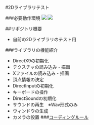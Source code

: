 #2Dライブラリテスト

###必要動作環境
[![](https://img.shields.io/badge/Visual%20Studio%20-2017%20Community-blue.svg)](https://www.visualstudio.com/downloads/#DownloadFamilies_2)
[![](https://img.shields.io/badge/DirectX%20SDK-9.0c%20June%202010-green.svg)](https://www.microsoft.com/en-us/download/details.aspx?id=6812)

##リポジトリ概要
* 自前の2Dライブラリのテスト用

###ライブラリの機能紹介
* DirectX9の初期化
* テクスチャの読み込み・描画
* Xファイルの読み込み・描画
* 頂点情報の決定
* DirectInputの初期化
* キーボードの操作
* DirectSoundの初期化
* サウンドの再生　※Wav形式のみ
* ウィンドウの生成
* カメラの設置
###[コーディングルール](https://github.com/shibata0430/MyLibraryTest/wiki/%E3%82%B3%E3%83%BC%E3%83%87%E3%82%A3%E3%83%B3%E3%82%B0%E8%A6%8F%E7%B4%84)
